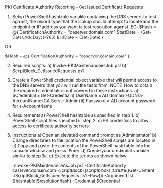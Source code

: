 PKI Certificate Authority Reporting - Get Issued Certificate Requests1) Setup PowerShell hashtable variable containing the DNS servers to test against, the record type that the lookup should attempt to locate and the endpoint or IP address you want to test resolution against.EG:$Hash = @{	CertificationAuthority = "caserver.domain.com"	StartDate = (Get-Date).AddDays(-365)	EndDate = (Get-Date)}OR$Hash = @{	CertificationAuthority = "caserver.domain.com"}2) Required scripts:	a) Invoke-PKIMaintenanceAsJob.ps1	b) ScriptBlock_GetIssuedRequests.ps13) Create a PowerShell credential object variable that will permit access to the DNS servers that you will run the tests from.	NOTE: How to obtain the required credentials is not covered in these instructions.	a) $Credential = Get-Credential		i) UserName = AD domain FQDN\a-AccountName (CA Server Admin)		ii) Password = AD account password for a-AccountName4) Requirements	a) PowerShell hashtable as specified in step 1.	b) PowerShell script files specified in step 2.	c) PS credentials to allow access to certificate authority servers5) Instructions	a) Open an elevated command prompt as 'Administrator'	b) Change directories to the location the PowerShell scripts are located in.	c) Copy and paste the contents of the PowerShell hash table into the console window and press 'Enter'	d) Create your credential variable similar to step 3a.	e) Execute the scripts as shown below:		 .\Invoke-PKIMaintenanceAsJob.ps1 -CertificateAuthority caserver.domain.com -ScriptBlock ([scriptblock]::Create((Get-Content .\ScriptBlock_GetIssuedRequests.ps1 -Raw))) -ArgumentList ([hashtable]$resolutionHash) -Credential $Credential